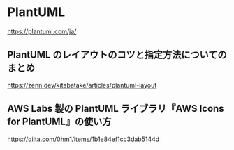 # PlantUML

https://plantuml.com/ja/

## PlantUML のレイアウトのコツと指定方法についてのまとめ

https://zenn.dev/kitabatake/articles/plantuml-layout

## AWS Labs 製の PlantUML ライブラリ『AWS Icons for PlantUML』の使い方

https://qiita.com/0hm1/items/1b1e84ef1cc3dab5144d
